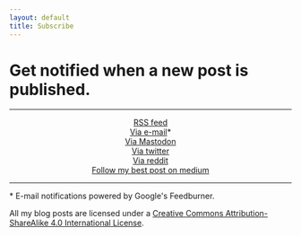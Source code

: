 ```yaml
---
layout: default
title: Subscribe
---
```


# Get notified when a new post is published.

---

<div style="text-align:center">    
  <a href="https://alex-esc.github.io/posts/feed.xml">RSS feed</a>
</div>


<div style="text-align:center">    
  <a href="https://feedburner.google.com/fb/a/mailverify?uri=alex-esc&amp;loc=en_US">Via e-mail</a>*
</div>


<div style="text-align:center">    
  <a href="https://bots.tinysubversions.com/u/alex_esc_blog_posts">Via Mastodon</a>
</div>

<div style="text-align:center">    
  <a href="https://twitter.com/alex_esc_tweets">Via twitter</a>
</div>


<div style="text-align:center">    
  <a href="https://www.reddit.com/r/alex_esc_reddit/">Via reddit</a>
</div>

<div style="text-align:center">    
  <a href="https://medium.com/@alexesc">Follow my best post on medium</a>
</div>


---

\* E-mail notifications powered by Google's Feedburner.

[feedb]: https://feeds.feedburner.com/alex-esc




All my blog posts are licensed under a [Creative Commons Attribution-ShareAlike 4.0 International License][l].


[l]: https://creativecommons.org/licenses/by-sa/4.0/
